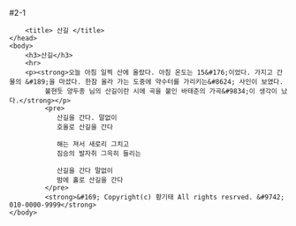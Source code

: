 #2-1 


        <title> 산길 </title>
    </head>
    <body>
        <h3>산길</h3>
        <hr>
        <p><strong>오늘 아침 일찍 산에 올랐다. 아침 온도는 15&#176;이었다. 가지고 간 물의 &#189;을 마셨다. 한참 올라 가는 도중에 약수터를 가리키는&#8624; 사인이 보였다.
             불현듯 양두종 님의 산길이란 시에 곡을 붙인 바태준의 가곡&#9834;이 생각이 났다.</strong></p>
             <pre>
                산길을 간다. 말없이
                호올로 산길을 간다
        
                해는 져서 새로리 그치고
                짐승의 발자취 그윽히 들리는
        
                산길을 간다 말없이
                밤에 홀로 산길을 간다
             </pre>
             <strong>&#169; Copyright(c) 황기태 All rights resrved. &#9742; 010-0000-9999</strong>
    </body>
